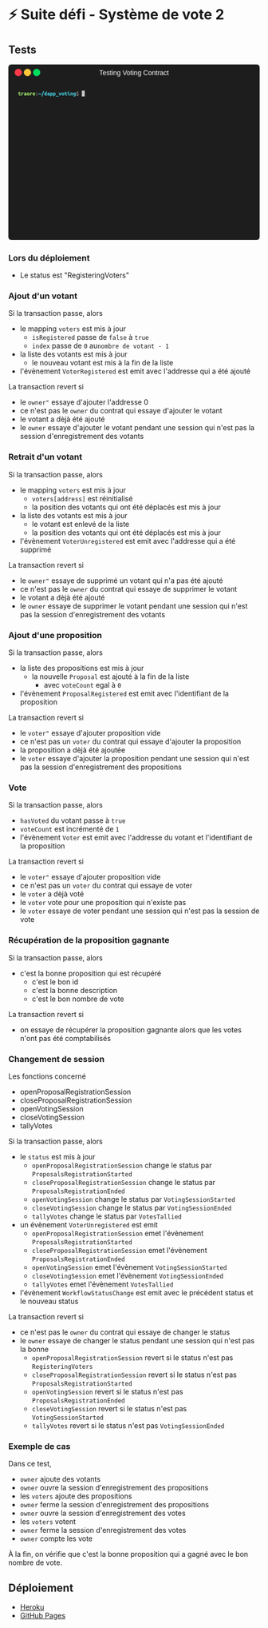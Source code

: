# ⚡️ Suite défi - Système de vote 2

## Tests

![Tests](tests.gif)

### Lors du déploiement

- Le status est "RegisteringVoters"

### Ajout d'un votant

Si la transaction passe, alors

- le mapping ```voters``` est mis à jour
  - ```isRegistered``` passe de ```false``` à ```true```
  - ```index``` passe de ```0``` au```nombre de votant - 1```
- la liste des votants est mis à jour
  - le nouveau votant est mis à la fin de la liste
- l'évènement ```VoterRegistered``` est emit avec l'addresse qui a été ajouté

La transaction revert si

- le ```owner"``` essaye d'ajouter l'addresse 0
- ce n'est pas le ```owner``` du contrat qui essaye d'ajouter le votant
- le votant a dèjà été ajouté
- le ```owner``` essaye d'ajouter le votant pendant une session qui n'est pas la session d'enregistrement des votants

### Retrait d'un votant

Si la transaction passe, alors

- le mapping ```voters``` est mis à jour
  - ```voters[address]``` est réinitialisé
  - la position des votants qui ont été déplacés est mis à jour
- la liste des votants est mis à jour
  - le votant est enlevé de la liste
  - la position des votants qui ont été déplacés est mis à jour
- l'évènement ```VoterUnregistered``` est emit avec l'addresse qui a été supprimé

La transaction revert si

- le ```owner"``` essaye de supprimé un votant qui n'a pas été ajouté
- ce n'est pas le ```owner``` du contrat qui essaye de supprimer le votant
- le votant a dèjà été ajouté
- le ```owner``` essaye de supprimer le votant pendant une session qui n'est pas la session d'enregistrement des votants

### Ajout d'une proposition

Si la transaction passe, alors

- la liste des propositions est mis à jour
  - la nouvelle ```Proposal``` est ajouté à la fin de la liste
    - avec ```voteCount``` egal à ```0```
- l'évènement ```ProposalRegistered``` est emit avec l'identifiant de la proposition

La transaction revert si

- le ```voter"``` essaye d'ajouter proposition vide
- ce n'est pas un ```voter``` du contrat qui essaye d'ajouter la proposition
- la proposition a dèjà été ajoutée
- le ```voter``` essaye d'ajouter la proposition pendant une session qui n'est pas la session d'enregistrement des propositions

### Vote

Si la transaction passe, alors

- ```hasVoted``` du votant passe à ```true```
- ```voteCount``` est incrémenté de ```1```
- l'évènement ```Voter``` est emit avec l'addresse du votant et l'identifiant de la proposition

La transaction revert si

- le ```voter"``` essaye d'ajouter proposition vide
- ce n'est pas un ```voter``` du contrat qui essaye de voter
- le ```voter``` a dèjà voté
- le ```voter``` vote pour une proposition qui n'existe pas
- le ```voter``` essaye de voter pendant une session qui n'est pas la session de vote

### Récupération de la proposition gagnante

Si la transaction passe, alors

- c'est la bonne proposition qui est récupéré
  - c'est le bon id
  - c'est la bonne description
  - c'est le bon nombre de vote

La transaction revert si

- on essaye de récupérer la proposition gagnante alors que les votes n'ont pas été comptabilisés

### Changement de session

Les fonctions concerné

- openProposalRegistrationSession
- closeProposalRegistrationSession
- openVotingSession
- closeVotingSession
- tallyVotes

Si la transaction passe, alors

- le ```status``` est mis à jour
  - ```openProposalRegistrationSession``` change le status par ```ProposalsRegistrationStarted```
  - ```closeProposalRegistrationSession``` change le status par ```ProposalsRegistrationEnded```
  - ```openVotingSession``` change le status par ```VotingSessionStarted```
  - ```closeVotingSession``` change le status par ```VotingSessionEnded```
  - ```tallyVotes``` change le status par ```VotesTallied```
- un évènement ```VoterUnregistered``` est emit
  - ```openProposalRegistrationSession``` emet l'évènement ```ProposalsRegistrationStarted```
  - ```closeProposalRegistrationSession``` emet l'évènement ```ProposalsRegistrationEnded```
  - ```openVotingSession``` emet l'évènement ```VotingSessionStarted```
  - ```closeVotingSession``` emet l'évènement ```VotingSessionEnded```
  - ```tallyVotes``` emet l'évènement ```VotesTallied```
- l'évènement ```WorkflowStatusChange``` est emit avec le précédent status et le nouveau status

La transaction revert si

- ce n'est pas le ```owner``` du contrat qui essaye de changer le status
- le ```owner``` essaye de changer le status pendant une session qui n'est pas la bonne
  - ```openProposalRegistrationSession``` revert si le status n'est pas ```RegisteringVoters```
  - ```closeProposalRegistrationSession``` revert si le status n'est pas ```ProposalsRegistrationStarted```
  - ```openVotingSession``` revert si le status n'est pas ```ProposalsRegistrationEnded```
  - ```closeVotingSession``` revert si le status n'est pas ```VotingSessionStarted```
  - ```tallyVotes``` revert si le status n'est pas ```VotingSessionEnded```

### Exemple de cas

Dans ce test,

- ```owner``` ajoute des votants
- ```owner``` ouvre la session d'enregistrement des propositions
- les ```voters``` ajoute des propositions
- ```owner``` ferme la session d'enregistrement des propositions
- ```owner``` ouvre la session d'enregistrement des votes
- les ```voters``` votent
- ```owner``` ferme la session d'enregistrement des votes
- ```owner``` compte les vote

À la fin, on vérifie que c'est la bonne proposition qui a gagné avec le bon nombre de vote.

## Déploiement

- [Heroku](https://stormy-headland-45377.herokuapp.com/)
- [GitHub Pages](https://traoreoumar.github.io/exercices-casper-alyra/defi_voting/)
